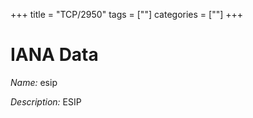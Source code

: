 +++
title = "TCP/2950"
tags = [""]
categories = [""]
+++

# IANA Data

_Name:_ esip

_Description:_ ESIP

